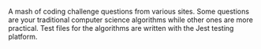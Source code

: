 A mash of coding challenge questions from various sites. Some questions are your traditional computer science algorithms while other ones are more practical. Test files for the algorithms are written with the Jest testing platform.
